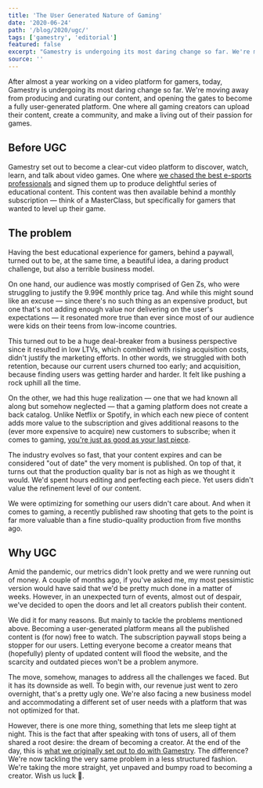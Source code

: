 ```yaml
---
title: 'The User Generated Nature of Gaming'
date: '2020-06-24'
path: '/blog/2020/ugc/'
tags: ['gamestry', 'editorial']
featured: false
excerpt: "Gamestry is undergoing its most daring change so far. We're moving away from producing our own content and opening the gates to become a user generated platform. One where all gaming creators can make a living out of their passion."
source: ''
---
```


After almost a year working on a video platform for gamers, today, Gamestry is undergoing its most daring change so far. We're moving away from producing and curating our content, and opening the gates to become a fully user-generated platform. One where all gaming creators can upload their content, create a community, and make a living out of their passion for games.

## Before UGC

Gamestry set out to become a clear-cut video platform to discover, watch, learn, and talk about video games. One where [we chased the best e-sports professionals](/blog/2020/attracting-and-retaining-creators) and signed them up to produce delightful series of educational content. This content was then available behind a monthly subscription — think of a MasterClass, but specifically for gamers that wanted to level up their game.

## The problem

Having the best educational experience for gamers, behind a paywall, turned out to be, at the same time, a beautiful idea, a daring product challenge, but also a terrible business model.

On one hand, our audience was mostly comprised of Gen Zs, who were struggling to justify the 9.99€ monthly price tag. And while this might sound like an excuse — since there's no such thing as an expensive product, but one that's not adding enough value nor delivering on the user's expectations — it resonated more true than ever since most of our audience were kids on their teens from low-income countries.

This turned out to be a huge deal-breaker from a business perspective since it resulted in low LTVs, which combined with rising acquisition costs, didn't justify the marketing efforts. In other words, we struggled with both retention, because our current users churned too early; and acquisition, because finding users was getting harder and harder. It felt like pushing a rock uphill all the time.

On the other, we had this huge realization — one that we had known all along but somehow neglected — that a gaming platform does not create a back catalog. Unlike Netflix or Spotify, in which each new piece of content adds more value to the subscription and gives additional reasons to the (ever more expensive to acquire) new customers to subscribe; when it comes to gaming, [you're just as good as your last piece](/blog/2020/creators-are-struggling).

The industry evolves so fast, that your content expires and can be considered "out of date" the very moment is published. On top of that, it turns out that the production quality bar is not as high as we thought it would. We'd spent hours editing and perfecting each piece. Yet users didn't value the refinement level of our content.

We were optimizing for something our users didn't care about. And when it comes to gaming, a recently published raw shooting that gets to the point is far more valuable than a fine studio-quality production from five months ago.

## Why UGC

Amid the pandemic, our metrics didn't look pretty and we were running out of money. A couple of months ago, if you've asked me, my most pessimistic version would have said that we'd be pretty much done in a matter of weeks. However, in an unexpected turn of events, almost out of despair, we've decided to open the doors and let all creators publish their content.

We did it for many reasons. But mainly to tackle the problems mentioned above. Becoming a user-generated platform means all the published content is (for now) free to watch. The subscription paywall stops being a stopper for our users. Letting everyone become a creator means that (hopefully) plenty of updated content will flood the website, and the scarcity and outdated pieces won't be a problem anymore.

The move, somehow, manages to address all the challenges we faced. But it has its downside as well. To begin with, our revenue just went to zero overnight, that's a pretty ugly one. We're also facing a new business model and accommodating a different set of user needs with a platform that was not optimized for that.

However, there is one more thing, something that lets me sleep tight at night. This is the fact that after speaking with tons of users, all of them shared a root desire: the dream of becoming a creator. At the end of the day, this is [what we originally set out to do with Gamestry](/blog/2020/what-gamestry-is-about). The difference? We're now tackling the very same problem in a less structured fashion. We're taking the more straight, yet unpaved and bumpy road to becoming a creator. Wish us luck 🤞.
